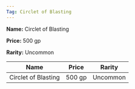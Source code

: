 ```yaml
---
Tag: Circlet of Blasting
---
```


**Name:** Circlet of Blasting

**Price:** 500 gp

**Rarity:** Uncommon

| Name     | Price     | Rarity     |
| -------- | --------- | ---------- |
| Circlet of Blasting | 500 gp | Uncommon |
